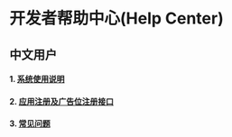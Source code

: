 # 开发者帮助中心(Help Center)


## 中文用户

#### 1. [系统使用说明](https://github.com/yumimobi/Developer-doc/blob/master/Developer%20operating%20instructions/%E5%BC%80%E5%8F%91%E8%80%85%E7%B3%BB%E7%BB%9F%E4%BD%BF%E7%94%A8%E8%AF%B4%E6%98%8E.md)

#### 2. [应用注册及广告位注册接口](traffic_unity_web/应用注册及广告位注册接口.md)

#### 3. [常见问题](%E5%BC%80%E5%8F%91%E8%80%85%E5%B8%B8%E8%A7%81%E9%97%AE%E9%A2%98.md)
